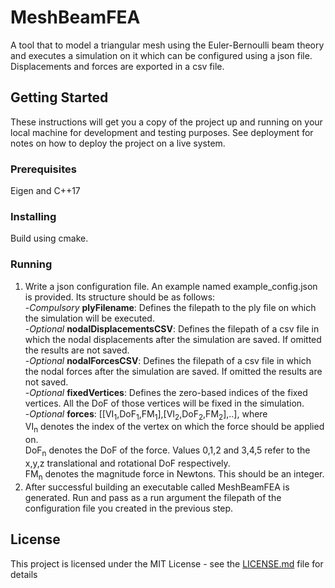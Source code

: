 # MeshBeamFEA

A tool that to model a triangular mesh using the Euler-Bernoulli beam theory and executes a simulation on it which can be configured using a json file. Displacements and forces are exported in a csv file.

## Getting Started

These instructions will get you a copy of the project up and running on your local machine for development and testing purposes. See deployment for notes on how to deploy the project on a live system.

### Prerequisites

Eigen and C++17

### Installing
Build using cmake.
### Running
1. Write a json configuration file. An example named example_config.json is provided. Its structure should be as follows: <br/>
-*Compulsory* **plyFilename**: Defines the filepath to the ply file on which the simulation will be executed.<br/>
-*Optional* **nodalDisplacementsCSV**: Defines the filepath of a csv file in which the nodal displacements after the simulation are saved. If omitted the results are not saved.<br/>
-*Optional* **nodalForcesCSV**: Defines the filepath of a csv file in which the nodal forces after the simulation are saved. If omitted the results are not saved.<br/>
-*Optional* **fixedVertices**: Defines the zero-based indices of the fixed vertices. All the DoF of those vertices will be fixed in the simulation.<br/>
-*Optional* **forces**: [[VI<sub>1</sub>,DoF<sub>1</sub>,FM<sub>1</sub>],[VI<sub>2</sub>,DoF<sub>2</sub>,FM<sub>2</sub>],..], where <br/>
VI<sub>n</sub> denotes the index of the vertex on which the force should be applied on.<br/>
DoF<sub>n</sub> denotes the DoF of the force. Values 0,1,2 and 3,4,5 refer to the x,y,z translational and rotational DoF respectively.<br/>
FM<sub>n</sub> denotes the magnitude force in Newtons. This should be an integer.<br/>
2. After successful building an executable called MeshBeamFEA is generated. Run and pass as a run argument the filepath of the configuration file you created in the previous step.<br/>

## License

This project is licensed under the MIT License - see the [LICENSE.md](LICENSE.md) file for details


